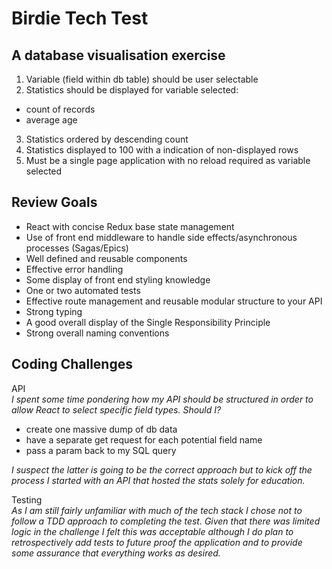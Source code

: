 Birdie Tech Test
=========

A database visualisation exercise
-----

1. Variable (field within db table) should be user selectable
2. Statistics should be displayed for variable selected:
  - count of records
  - average age
3. Statistics ordered by descending count
4. Statistics displayed to 100 with a indication of non-displayed rows
5. Must be a single page application with no reload required as variable selected

Review Goals
-----

- React with concise Redux base state management
- Use of front end middleware to handle side effects/asynchronous processes (Sagas/Epics)
- Well defined and reusable components
- Effective error handling
- Some display of front end styling knowledge
- One or two automated tests
- Effective route management and reusable modular structure to your API
- Strong typing
- A good overall display of the Single Responsibility Principle
- Strong overall naming conventions

Coding Challenges
-----

API  
*I spent some time pondering how my API should be structured in order to allow React to select specific field types. Should I?*

- create one massive dump of db data
- have a separate get request for each potential field name
- pass a param back to my SQL query

*I suspect the latter is going to be the correct approach but to kick off the process I started with an API that hosted the stats solely for education.*

Testing  
*As I am still fairly unfamiliar with much of the tech stack I chose not to follow a TDD approach to completing the test. Given that there was limited logic in the challenge I felt this was acceptable although I do plan to retrospectively add tests to future proof the application and to provide some assurance that everything works as desired.*